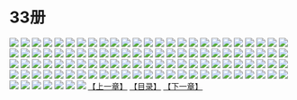 # 33册
![](https://mao.mhtupian.com/uploads/img/7563/111262/1.jpg)
![](https://mao.mhtupian.com/uploads/img/7563/111262/2.jpg)
![](https://mao.mhtupian.com/uploads/img/7563/111262/3.jpg)
![](https://mao.mhtupian.com/uploads/img/7563/111262/4.jpg)
![](https://mao.mhtupian.com/uploads/img/7563/111262/5.jpg)
![](https://mao.mhtupian.com/uploads/img/7563/111262/6.jpg)
![](https://mao.mhtupian.com/uploads/img/7563/111262/7.jpg)
![](https://mao.mhtupian.com/uploads/img/7563/111262/8.jpg)
![](https://mao.mhtupian.com/uploads/img/7563/111262/9.jpg)
![](https://mao.mhtupian.com/uploads/img/7563/111262/10.jpg)
![](https://mao.mhtupian.com/uploads/img/7563/111262/11.jpg)
![](https://mao.mhtupian.com/uploads/img/7563/111262/12.jpg)
![](https://mao.mhtupian.com/uploads/img/7563/111262/13.jpg)
![](https://mao.mhtupian.com/uploads/img/7563/111262/14.jpg)
![](https://mao.mhtupian.com/uploads/img/7563/111262/15.jpg)
![](https://mao.mhtupian.com/uploads/img/7563/111262/16.jpg)
![](https://mao.mhtupian.com/uploads/img/7563/111262/17.jpg)
![](https://mao.mhtupian.com/uploads/img/7563/111262/18.jpg)
![](https://mao.mhtupian.com/uploads/img/7563/111262/19.jpg)
![](https://mao.mhtupian.com/uploads/img/7563/111262/20.jpg)
![](https://mao.mhtupian.com/uploads/img/7563/111262/21.jpg)
![](https://mao.mhtupian.com/uploads/img/7563/111262/22.jpg)
![](https://mao.mhtupian.com/uploads/img/7563/111262/23.jpg)
![](https://mao.mhtupian.com/uploads/img/7563/111262/24.jpg)
![](https://mao.mhtupian.com/uploads/img/7563/111262/25.jpg)
![](https://mao.mhtupian.com/uploads/img/7563/111262/26.jpg)
![](https://mao.mhtupian.com/uploads/img/7563/111262/27.jpg)
![](https://mao.mhtupian.com/uploads/img/7563/111262/28.jpg)
![](https://mao.mhtupian.com/uploads/img/7563/111262/29.jpg)
![](https://mao.mhtupian.com/uploads/img/7563/111262/30.jpg)
![](https://mao.mhtupian.com/uploads/img/7563/111262/31.jpg)
![](https://mao.mhtupian.com/uploads/img/7563/111262/32.jpg)
![](https://mao.mhtupian.com/uploads/img/7563/111262/33.jpg)
![](https://mao.mhtupian.com/uploads/img/7563/111262/34.jpg)
![](https://mao.mhtupian.com/uploads/img/7563/111262/35.jpg)
![](https://mao.mhtupian.com/uploads/img/7563/111262/36.jpg)
![](https://mao.mhtupian.com/uploads/img/7563/111262/37.jpg)
![](https://mao.mhtupian.com/uploads/img/7563/111262/38.jpg)
![](https://mao.mhtupian.com/uploads/img/7563/111262/39.jpg)
![](https://mao.mhtupian.com/uploads/img/7563/111262/40.jpg)
![](https://mao.mhtupian.com/uploads/img/7563/111262/41.jpg)
![](https://mao.mhtupian.com/uploads/img/7563/111262/42.jpg)
![](https://mao.mhtupian.com/uploads/img/7563/111262/43.jpg)
![](https://mao.mhtupian.com/uploads/img/7563/111262/44.jpg)
![](https://mao.mhtupian.com/uploads/img/7563/111262/45.jpg)
![](https://mao.mhtupian.com/uploads/img/7563/111262/46.jpg)
![](https://mao.mhtupian.com/uploads/img/7563/111262/47.jpg)
![](https://mao.mhtupian.com/uploads/img/7563/111262/48.jpg)
![](https://mao.mhtupian.com/uploads/img/7563/111262/49.jpg)
![](https://mao.mhtupian.com/uploads/img/7563/111262/50.jpg)
![](https://mao.mhtupian.com/uploads/img/7563/111262/51.jpg)
![](https://mao.mhtupian.com/uploads/img/7563/111262/52.jpg)
![](https://mao.mhtupian.com/uploads/img/7563/111262/53.jpg)
![](https://mao.mhtupian.com/uploads/img/7563/111262/54.jpg)
![](https://mao.mhtupian.com/uploads/img/7563/111262/55.jpg)
![](https://mao.mhtupian.com/uploads/img/7563/111262/56.jpg)
![](https://mao.mhtupian.com/uploads/img/7563/111262/57.jpg)
![](https://mao.mhtupian.com/uploads/img/7563/111262/58.jpg)
![](https://mao.mhtupian.com/uploads/img/7563/111262/59.jpg)
![](https://mao.mhtupian.com/uploads/img/7563/111262/60.jpg)
![](https://mao.mhtupian.com/uploads/img/7563/111262/61.jpg)
![](https://mao.mhtupian.com/uploads/img/7563/111262/62.jpg)
![](https://mao.mhtupian.com/uploads/img/7563/111262/63.jpg)
![](https://mao.mhtupian.com/uploads/img/7563/111262/64.jpg)
![](https://mao.mhtupian.com/uploads/img/7563/111262/65.jpg)
![](https://mao.mhtupian.com/uploads/img/7563/111262/66.jpg)
![](https://mao.mhtupian.com/uploads/img/7563/111262/67.jpg)
![](https://mao.mhtupian.com/uploads/img/7563/111262/68.jpg)
![](https://mao.mhtupian.com/uploads/img/7563/111262/69.jpg)
![](https://mao.mhtupian.com/uploads/img/7563/111262/70.jpg)
![](https://mao.mhtupian.com/uploads/img/7563/111262/71.jpg)
![](https://mao.mhtupian.com/uploads/img/7563/111262/72.jpg)
![](https://mao.mhtupian.com/uploads/img/7563/111262/73.jpg)
![](https://mao.mhtupian.com/uploads/img/7563/111262/74.jpg)
![](https://mao.mhtupian.com/uploads/img/7563/111262/75.jpg)
![](https://mao.mhtupian.com/uploads/img/7563/111262/76.jpg)
![](https://mao.mhtupian.com/uploads/img/7563/111262/77.jpg)
![](https://mao.mhtupian.com/uploads/img/7563/111262/78.jpg)
![](https://mao.mhtupian.com/uploads/img/7563/111262/79.jpg)
![](https://mao.mhtupian.com/uploads/img/7563/111262/80.jpg)
![](https://mao.mhtupian.com/uploads/img/7563/111262/81.jpg)
![](https://mao.mhtupian.com/uploads/img/7563/111262/82.jpg)
![](https://mao.mhtupian.com/uploads/img/7563/111262/83.jpg)
![](https://mao.mhtupian.com/uploads/img/7563/111262/84.jpg)
![](https://mao.mhtupian.com/uploads/img/7563/111262/85.jpg)
![](https://mao.mhtupian.com/uploads/img/7563/111262/86.jpg)
![](https://mao.mhtupian.com/uploads/img/7563/111262/87.jpg)
![](https://mao.mhtupian.com/uploads/img/7563/111262/88.jpg)
![](https://mao.mhtupian.com/uploads/img/7563/111262/89.jpg)
![](https://mao.mhtupian.com/uploads/img/7563/111262/90.jpg)
![](https://mao.mhtupian.com/uploads/img/7563/111262/91.jpg)
![](https://mao.mhtupian.com/uploads/img/7563/111262/92.jpg)
![](https://mao.mhtupian.com/uploads/img/7563/111262/93.jpg)
![](https://mao.mhtupian.com/uploads/img/7563/111262/94.jpg)
![](https://mao.mhtupian.com/uploads/img/7563/111262/95.jpg)
![](https://mao.mhtupian.com/uploads/img/7563/111262/96.jpg)
![](https://mao.mhtupian.com/uploads/img/7563/111262/97.jpg)
![](https://mao.mhtupian.com/uploads/img/7563/111262/98.jpg)
![](https://mao.mhtupian.com/uploads/img/7563/111262/99.jpg)
![](https://mao.mhtupian.com/uploads/img/7563/111262/100.jpg)
![](https://mao.mhtupian.com/uploads/img/7563/111262/101.jpg)
![](https://mao.mhtupian.com/uploads/img/7563/111262/102.jpg)
![](https://mao.mhtupian.com/uploads/img/7563/111262/103.jpg)
![](https://mao.mhtupian.com/uploads/img/7563/111262/104.jpg)
![](https://mao.mhtupian.com/uploads/img/7563/111262/105.jpg)
![](https://mao.mhtupian.com/uploads/img/7563/111262/106.jpg)
![](https://mao.mhtupian.com/uploads/img/7563/111262/107.jpg)
[【上一章】](./148.md)
[【目录】](./READMD.md)
[【下一章】](./150.md)
